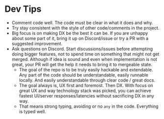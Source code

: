 # Dev Tips

- Comment code well. The code must be clear in what it does and why.
- Try stay consistent with the style of other code/comments in the project.
- Big focus is on making DX be the best it can be. If you are unhappy about some part of it, bring it up on Discord/issue or try a PR with a suggested improvement.
- Ask questions on Discord. Start discussions/issues before attempting doing bigger features, not to spend time on something that might not get merged. Although if idea is sound and even when implementation is not great, your PR will get the help it needs to bring it to mergeable state.
  - The goal of the repo is to be truly easily hackable and extendable. Any part of the code should be understandable, easily runnable locally. And easily understandable through clear code / great docs.
  - The goal always is, UX first and foremost. Then DX. With focus on great UX and way technology stack was picked, you can achieve fastest UI/server responses/latencies without sacrificing DX in any way.
  - That means strong typing, avoiding or no `any` in the code. Everything is typed well.
